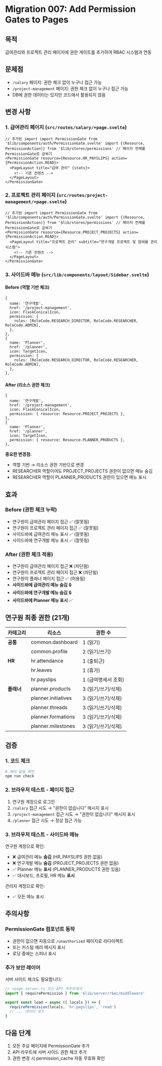 # Migration 007: Add Permission Gates to Pages

## 목적

급여관리와 프로젝트 관리 페이지에 권한 게이트를 추가하여 RBAC 시스템과 연동

## 문제점

- `/salary` 페이지: 권한 체크 없이 누구나 접근 가능
- `/project-management` 페이지: 권한 체크 없이 누구나 접근 가능
- DB에 권한 데이터는 있지만 코드에서 활용되지 않음

## 변경 사항

### 1. 급여관리 페이지 (`src/routes/salary/+page.svelte`)

```svelte
// 추가된 import import PermissionGate from '$lib/components/auth/PermissionGate.svelte' import {(Resource,
PermissionAction)} from '$lib/stores/permissions' // 페이지 전체를 PermissionGate로 감싸기
<PermissionGate resource={Resource.HR_PAYSLIPS} action={PermissionAction.READ}>
  <PageLayout title="급여 관리" {stats}>
    <!-- 기존 컨텐츠 -->
  </PageLayout>
</PermissionGate>
```

### 2. 프로젝트 관리 페이지 (`src/routes/project-management/+page.svelte`)

```svelte
// 추가된 import import PermissionGate from '$lib/components/auth/PermissionGate.svelte' import {(Resource,
PermissionAction)} from '$lib/stores/permissions' // 페이지 전체를 PermissionGate로 감싸기
<PermissionGate resource={Resource.PROJECT_PROJECTS} action={PermissionAction.READ}>
  <PageLayout title="프로젝트 관리" subtitle="연구개발 프로젝트 및 참여율 관리 시스템">
    <!-- 기존 컨텐츠 -->
  </PageLayout>
</PermissionGate>
```

### 3. 사이드바 메뉴 (`src/lib/components/layout/Sidebar.svelte`)

#### Before (역할 기반 체크)

```svelte
{
  name: '연구개발',
  href: '/project-management',
  icon: FlaskConicalIcon,
  permission: {
    roles: [RoleCode.RESEARCH_DIRECTOR, RoleCode.RESEARCHER, RoleCode.ADMIN],
  },
},
{
  name: 'Planner',
  href: '/planner',
  icon: TargetIcon,
  permission: {
    roles: [RoleCode.RESEARCH_DIRECTOR, RoleCode.RESEARCHER, RoleCode.ADMIN],
  },
},
```

#### After (리소스 권한 체크)

```svelte
{
  name: '연구개발',
  href: '/project-management',
  icon: FlaskConicalIcon,
  permission: { resource: Resource.PROJECT_PROJECTS },
},
{
  name: 'Planner',
  href: '/planner',
  icon: TargetIcon,
  permission: { resource: Resource.PLANNER_PRODUCTS },
},
```

**중요한 변경점:**

- 역할 기반 → 리소스 권한 기반으로 변경
- RESEARCHER 역할이어도 PROJECT_PROJECTS 권한이 없으면 메뉴 숨김
- RESEARCHER 역할이 PLANNER_PRODUCTS 권한이 있으면 메뉴 표시

## 효과

### Before (권한 체크 누락)

- 연구원이 급여관리 페이지 접근 ✅ (잘못됨)
- 연구원이 프로젝트 관리 페이지 접근 ✅ (잘못됨)
- 사이드바에 급여관리 메뉴 표시 ✅ (잘못됨)
- 사이드바에 연구개발 메뉴 표시 ✅ (잘못됨)

### After (권한 체크 적용)

- 연구원이 급여관리 페이지 접근 ❌ (차단됨)
- 연구원이 프로젝트 관리 페이지 접근 ❌ (차단됨)
- 연구원이 플래너 페이지 접근 ✅ (허용됨)
- **사이드바에 급여관리 메뉴 숨김** 🔒
- **사이드바에 연구개발 메뉴 숨김** 🔒
- **사이드바에 Planner 메뉴 표시** ✅

## 연구원 최종 권한 (21개)

| 카테고리   | 리소스              | 권한 수             |
| ---------- | ------------------- | ------------------- |
| **공통**   | common.dashboard    | 1 (읽기)            |
|            | common.profile      | 2 (읽기/쓰기)       |
| **HR**     | hr.attendance       | 1 (출퇴근)          |
|            | hr.leaves           | 1 (휴가)            |
|            | hr.payslips         | 1 (급여명세서 조회) |
| **플래너** | planner.products    | 3 (읽기/쓰기/삭제)  |
|            | planner.initiatives | 3 (읽기/쓰기/삭제)  |
|            | planner.threads     | 3 (읽기/쓰기/삭제)  |
|            | planner.formations  | 3 (읽기/쓰기/삭제)  |
|            | planner.milestones  | 3 (읽기/쓰기/삭제)  |

## 검증

### 1. 코드 체크

```bash
# 에러 없음 확인
npm run check
```

### 2. 브라우저 테스트 - 페이지 접근

1. 연구원 계정으로 로그인
2. `/salary` 접근 시도 → "권한이 없습니다" 메시지 표시
3. `/project-management` 접근 시도 → "권한이 없습니다" 메시지 표시
4. `/planner` 접근 시도 → 정상 접근 가능

### 3. 브라우저 테스트 - 사이드바 메뉴

연구원 계정으로 확인:

- ❌ 급여관리 메뉴 **숨김** (HR_PAYSLIPS 권한 없음)
- ❌ 연구개발 메뉴 **숨김** (PROJECT_PROJECTS 권한 없음)
- ✅ Planner 메뉴 **표시** (PLANNER_PRODUCTS 권한 있음)
- ✅ 대시보드, 프로필, HR 메뉴 **표시**

관리자 계정으로 확인:

- ✅ 모든 메뉴 표시

## 주의사항

### PermissionGate 컴포넌트 동작

- 권한이 없으면 자동으로 `/unauthorized` 페이지로 리다이렉트
- 또는 커스텀 에러 메시지 표시
- 로딩 중에는 스피너 표시

### 추가 보안 레이어

서버 사이드 체크도 필요합니다:

```typescript
// +page.server.ts 또는 API 라우트에서
import { requirePermission } from '$lib/server/rbac/middleware'

export const load = async ({ locals }) => {
  requirePermission(locals, 'hr.payslips', 'read')
  // ... 데이터 로드
}
```

## 다음 단계

1. 모든 주요 페이지에 PermissionGate 추가
2. API 라우트에 서버 사이드 권한 체크 추가
3. 권한 변경 시 permission_cache 자동 무효화 확인
